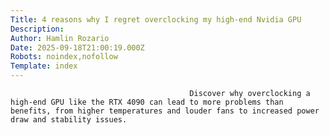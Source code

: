 ```yaml
---
Title: 4 reasons why I regret overclocking my high-end Nvidia GPU
Description: 
Author: Hamlin Rozario
Date: 2025-09-18T21:00:19.000Z
Robots: noindex,nofollow
Template: index
---
```


                                            Discover why overclocking a high-end GPU like the RTX 4090 can lead to more problems than benefits, from higher temperatures and louder fans to increased power draw and stability issues.
                                        
